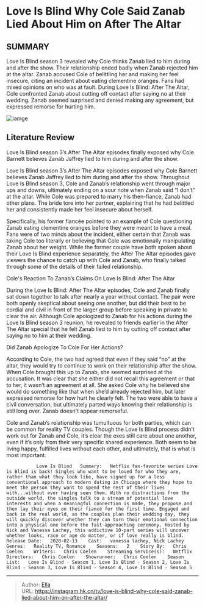 # Love Is Blind Why Cole Said Zanab Lied About Him on After The Altar


## SUMMARY 



  Love Is Blind season 3 revealed why Cole thinks Zanab lied to him during and after the show. Their relationship ended badly when Zanab rejected him at the altar.   Zanab accused Cole of belittling her and making her feel insecure, citing an incident about eating clementine oranges. Fans had mixed opinions on who was at fault.   During Love Is Blind: After The Altar, Cole confronted Zanab about cutting off contact after saying no at their wedding. Zanab seemed surprised and denied making any agreement, but expressed remorse for hurting him.  

![iamge](https://static1.srcdn.com/wordpress/wp-content/uploads/2023/02/colezanab.png)

## Literature Review
Love Is Blind season 3’s After The Altar episodes finally exposed why Cole Barnett believes Zanab Jaffrey lied to him during and after the show.




Love Is Blind season 3’s After The Altar episodes exposed why Cole Barnett believes Zanab Jaffrey lied to him during and after the show. Throughout Love Is Blind season 3, Cole and Zanab’s relationship went through major ups and downs, ultimately ending on a sour note when Zanab said “I don’t” at the altar. While Cole was prepared to marry his then-fiance, Zanab had other plans. The bride tore into her partner, explaining that he had belittled her and consistently made her feel insecure about herself.




Specifically, his former fiancée pointed to an example of Cole questioning Zanab eating clementine oranges before they were meant to have a meal. Fans were of two minds about the incident, either certain that Zanab was taking Cole too literally or believing that Cole was emotionally manipulating Zanab about her weight. While the former couple have both spoken about their Love Is Blind experience separately, the After The Altar episodes gave viewers the chance to catch up with Cole and Zanab, who finally talked through some of the details of their failed relationship.


 Cole&#39;s Reaction To Zanab’s Claims On Love Is Blind: After The Altar 
          

During the Love Is Blind: After The Altar episodes, Cole and Zanab finally sat down together to talk after nearly a year without contact. The pair were both openly skeptical about seeing one another, but did their best to be cordial and civil in front of the larger group before speaking in private to clear the air. Although Cole apologized to Zanab for his actions during the Love Is Blind season 3 reunion, he revealed to friends earlier in the After The Altar special that he felt Zanab lied to him by cutting off contact after saying no to him at their wedding.






 Did Zanab Apologize To Cole For Her Actions? 
          

According to Cole, the two had agreed that even if they said “no” at the altar, they would try to continue to work on their relationship after the show. When Cole brought this up to Zanab, she seemed surprised at the accusation. It was clear that she either did not recall this agreement or that to her, it wasn’t an agreement at all. She asked Cole why he believed she would do something like that when she’d already rejected him, but later expressed remorse for how hurt he clearly felt. The two were able to have a civil conversation, but ultimately parted ways knowing their relationship is still long over. Zanab doesn&#39;t appear remorseful.

Cole and Zanab’s relationship was tumultuous for both parties, which can be common for reality TV couples. Though the Love Is Blind process didn’t work out for Zanab and Cole, it’s clear the exes still care about one another, even if it’s only from their very specific shared experience. Both seem to be living happy, fulfilled lives without each other, and ultimately, that is what is most important.




               Love Is Blind   Summary:   Netflix fan-favorite series Love is Blind is back! Singles who want to be loved for who they are, rather than what they look like, have signed up for a less conventional approach to modern dating in Chicago where they hope to meet the person they want to spend the rest of their lives with...without ever having seen them. With no distractions from the outside world, the singles talk to a stream of potential love interests and when a meaningful connection is made, they propose and then lay their eyes on their fiancé for the first time. Engaged and back in the real world, as the couples plan their wedding day, they will quickly discover whether they can turn their emotional connection into a physical one before the fast-approaching ceremony. Hosted by Nick and Vanessa Lachey, this addictive 10-part series will uncover whether looks, race or age do matter, or if love really is blind.    Release Date:   2020-02-13    Cast:   vanessa lachey, Nick Lachey    Genres:   Reality TV, Romance    Seasons:   2    Story By:   Chris Coelen    Writers:   Chris Coelen    Streaming Service(s):   Netflix    Directors:   Chris Coelen    Showrunner:   Chris Coelen    Season List:   Love Is Blind - Season 1, Love Is Blind - Season 2, Love Is Blind - Season 3, Love Is Blind - Season 4, Love Is Blind - Season 5      

---

> Author: [Ella](https://instagram.hk.cn/)  
> URL: https://instagram.hk.cn/tv/love-is-blind-why-cole-said-zanab-lied-about-him-on-after-the-altar/  

